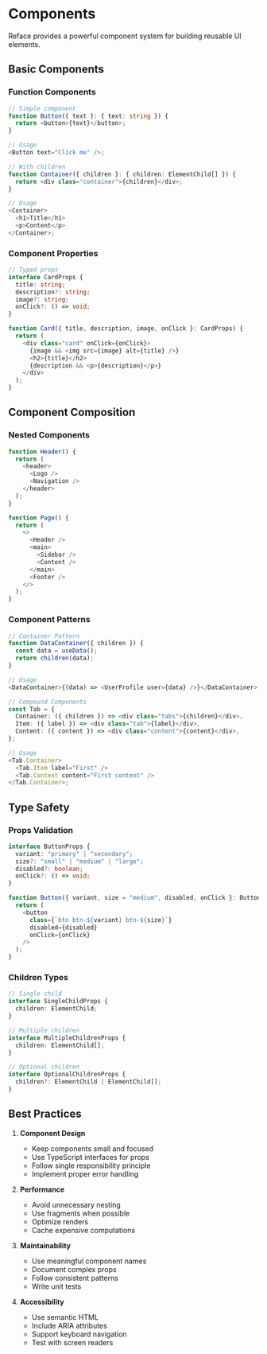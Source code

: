 # Components

Reface provides a powerful component system for building reusable UI elements.

## Basic Components

### Function Components

```typescript
// Simple component
function Button({ text }: { text: string }) {
  return <button>{text}</button>;
}

// Usage
<Button text="Click me" />;

// With children
function Container({ children }: { children: ElementChild[] }) {
  return <div class="container">{children}</div>;
}

// Usage
<Container>
  <h1>Title</h1>
  <p>Content</p>
</Container>;
```

### Component Properties

```typescript
// Typed props
interface CardProps {
  title: string;
  description?: string;
  image?: string;
  onClick?: () => void;
}

function Card({ title, description, image, onClick }: CardProps) {
  return (
    <div class="card" onClick={onClick}>
      {image && <img src={image} alt={title} />}
      <h2>{title}</h2>
      {description && <p>{description}</p>}
    </div>
  );
}
```

## Component Composition

### Nested Components

```typescript
function Header() {
  return (
    <header>
      <Logo />
      <Navigation />
    </header>
  );
}

function Page() {
  return (
    <>
      <Header />
      <main>
        <Sidebar />
        <Content />
      </main>
      <Footer />
    </>
  );
}
```

### Component Patterns

```typescript
// Container Pattern
function DataContainer({ children }) {
  const data = useData();
  return children(data);
}

// Usage
<DataContainer>{(data) => <UserProfile user={data} />}</DataContainer>;

// Compound Components
const Tab = {
  Container: ({ children }) => <div class="tabs">{children}</div>,
  Item: ({ label }) => <div class="tab">{label}</div>,
  Content: ({ content }) => <div class="content">{content}</div>,
};

// Usage
<Tab.Container>
  <Tab.Item label="First" />
  <Tab.Content content="First content" />
</Tab.Container>;
```

## Type Safety

### Props Validation

```typescript
interface ButtonProps {
  variant: "primary" | "secondary";
  size?: "small" | "medium" | "large";
  disabled?: boolean;
  onClick?: () => void;
}

function Button({ variant, size = "medium", disabled, onClick }: ButtonProps) {
  return (
    <button
      class={`btn btn-${variant} btn-${size}`}
      disabled={disabled}
      onClick={onClick}
    />
  );
}
```

### Children Types

```typescript
// Single child
interface SingleChildProps {
  children: ElementChild;
}

// Multiple children
interface MultipleChildrenProps {
  children: ElementChild[];
}

// Optional children
interface OptionalChildrenProps {
  children?: ElementChild | ElementChild[];
}
```

## Best Practices

1. **Component Design**

   - Keep components small and focused
   - Use TypeScript interfaces for props
   - Follow single responsibility principle
   - Implement proper error handling

2. **Performance**

   - Avoid unnecessary nesting
   - Use fragments when possible
   - Optimize renders
   - Cache expensive computations

3. **Maintainability**

   - Use meaningful component names
   - Document complex props
   - Follow consistent patterns
   - Write unit tests

4. **Accessibility**
   - Use semantic HTML
   - Include ARIA attributes
   - Support keyboard navigation
   - Test with screen readers

